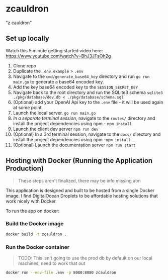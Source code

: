 # zcauldron

"z cauldron"

## Set up locally

Watch this 5 minute getting started video here: https://www.youtube.com/watch?v=BhJ3JFsOh2g

1. Clone repo
2. Duplicate the `.env.example` > `.env`
3. Navigate to the `cmd/generate_base64_key` directory and run `go run main.go` to generate a base64 encoded key.
4. Add the key base64 encoded key to the `SESSION_SECRET_KEY`
5. Navigate back to the root directory and run the SQLite3 schema `sqlite3 ./pkg/database/dev.db < ./pkg/database/schema.sql`
6. (Optional) add your OpenAI Api key to the `.env` file - it will be used again at some point
7. Launch the local server. `go run main.go`
8. _In a separate terminal session_, navigate to the `routes/` directory and install the project dependencies using npm - `npm install`
9. Launch the client dev server `npm run dev`
10. (Optional) In a 3rd terminal session, navigate to the `docs/` directory and install the project dependencies using npm -`npm install`
11. (Optional) Launch the documentation server `npm run start`

## Hosting with Docker (Running the Application Production)

> These steps aren't finalized, there may be info missing atm

This application is designed and built to be hosted from a single Docker image. I find DigitalOcean Droplets to be affordable hosting solutions that work nicely with Docker.

To run the app on docker:

### Build the Docker image

```sh
docker build -t zcauldron .
```

### Run the Docker container

> TODO: This isn't going to use the prod db by default on our local machines, need to work that out

```sh
docker run --env-file .env -p 8080:8080 zcauldron
```
